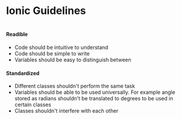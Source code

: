 # Ionic Guidelines
#
#### Readible
- Code should be intuitive to understand
- Code should be simple to write
- Variables should be easy to distinguish between
#### Standardized
- Different classes shouldn't perform the same task
- Variables should be able to be used universally. For example angle stored as radians shouldn't be translated to degrees to be used in certain classes
- Classes shouldn't interfere with each other